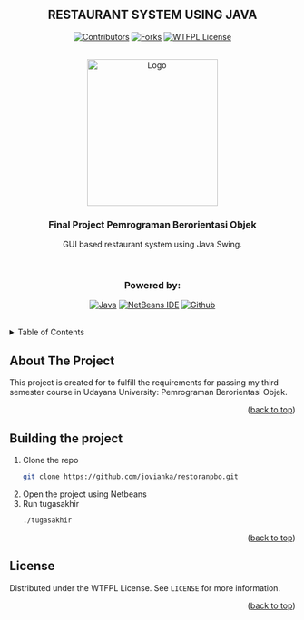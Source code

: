 <a name="readme-top"></a>

<div align="center">

## RESTAURANT SYSTEM USING JAVA

[![Contributors][contributors-shield]][contributors-url]
[![Forks][forks-shield]][forks-url]
[![WTFPL License][license-shield]][license-url]

</div>

<!-- PROJECT LOGO -->
</br>
<div align="center">
  <a href="https://github.com/jovianka/tugas-akhir-alpro-1">
    <img src="https://github.com/dash4k/tugas-akhir-alpro-1/assets/133938416/ff71757a-1b51-44b7-b14e-b53b061d9815" alt="Logo" width="230" height="259">
  </a>

<h3 align="center">Final Project Pemrograman Berorientasi Objek</h3>

  <p align="center">
    GUI based restaurant system using Java Swing.
  </p>
</div>
</br>

<div align="center">
  
  ### Powered by:
  
  [![Java](https://img.shields.io/badge/java-%23ED8B00.svg?style=for-the-badge&logo=openjdk&logoColor=white)](https://www.java.com/)
  [![NetBeans IDE](https://img.shields.io/badge/NetBeansIDE-1B6AC6.svg?style=for-the-badge&logo=apache-netbeans-ide&logoColor=white)](https://netbeans.apache.org)
  [![Github][Github.com]][Github-url]
 
</div>
</br>




<!-- TABLE OF CONTENTS -->
<details>
  <summary>Table of Contents</summary>
  <ol>
    <li><a href="#about-the-project">About The Project</a></li>
    <li><a href="#building-the-project">Building the project</a></li>
    <li><a href="#license">License</a></li>
    <li><a href="#contact">Contact</a></li>
  </ol>
</details>



<!-- ABOUT THE PROJECT -->
## About The Project

This project is created for to fulfill the requirements for passing my third semester course in Udayana University: Pemrograman Berorientasi Objek.

<p align="right">(<a href="#readme-top">back to top</a>)</p>


## Building the project

1. Clone the repo
   ```sh
   git clone https://github.com/jovianka/restoranpbo.git
   ```
2. Open the project using Netbeans
4. Run tugasakhir
   ```sh
   ./tugasakhir
   ```

<p align="right">(<a href="#readme-top">back to top</a>)</p>


<!-- LICENSE -->
## License

Distributed under the WTFPL License. See `LICENSE` for more information.

<p align="right">(<a href="#readme-top">back to top</a>)</p>


<!-- MARKDOWN LINKS & IMAGES -->
<!-- https://www.markdownguide.org/basic-syntax/#reference-style-links -->
[contributors-shield]: https://img.shields.io/github/contributors/jovianka/restoranpbo?style=flat-square&color=%23ADD8E6
[contributors-url]: https://github.com/jovianka/restoranpbo/graphs/contributors
[forks-shield]: https://img.shields.io/github/forks/jovianka/restoranpbo?style=flat-square&color=%23ADD8E6
[forks-url]: https://github.com/jovianka/restoranpbo/forks
[license-shield]: https://img.shields.io/github/license/jovianka/restoranpbo?style=flat-square&color=%23ADD8E6
[license-url]: https://github.com/jovianka/restoranpbo/blob/main/LICENSE
[Github.com]: https://img.shields.io/badge/GitHub-181717.svg?style=for-the-badge&logo=GitHub&logoColor=white
[Github-url]: https://github.com/
